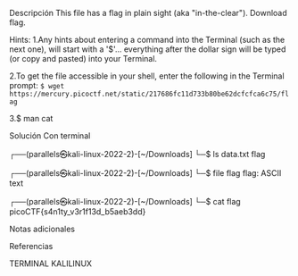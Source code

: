Descripción
This file has a flag in plain sight (aka "in-the-clear"). Download flag.

Hints:
1.Any hints about entering a command into the Terminal (such as the next one), will start with a '$'... everything after the dollar sign will be typed (or copy and pasted) into your Terminal.


2.To get the file accessible in your shell, enter the following in the Terminal prompt: `$ wget https://mercury.picoctf.net/static/217686fc11d733b80be62dcfcfca6c75/flag`

3.$ man cat





Solución
Con terminal

┌──(parallels㉿kali-linux-2022-2)-[~/Downloads]
└─$ ls
data.txt  flag
                                                                             
┌──(parallels㉿kali-linux-2022-2)-[~/Downloads]
└─$ file flag
flag: ASCII text
                                                                             
┌──(parallels㉿kali-linux-2022-2)-[~/Downloads]
└─$ cat flag    
picoCTF{s4n1ty_v3r1f13d_b5aeb3dd}


Notas adicionales

Referencias

TERMINAL KALILINUX